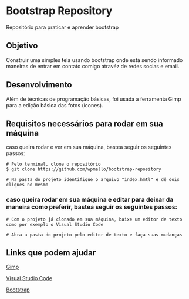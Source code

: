 # Bootstrap Repository
Repositório para praticar e aprender bootstrap

## Objetivo

Construir uma simples tela usando bootstrap onde está sendo informado maneiras de entrar em contato comigo atravéz de redes socias e email.

## Desenvolvimento
Além de técnicas de programação básicas, foi usada a ferramenta Gimp para a edição básica das fotos (ícones).

## Requisitos necessários para rodar em sua máquina
caso queira rodar e ver em sua máquina, bastea seguir os seguintes passos:
```
# Pelo terminal, clone o repositório
$ git clone https://github.com/wpmello/bootstrap-repository

# Na pasta do projeto identifique o arquivo "index.hmtl" e dê dois cliques no mesmo
```
### caso queira rodar em sua máquina e editar para deixar da maneira como preferir, bastea seguir os seguintes passos:

```
# Com o projeto já clonado em sua máquina, baixe um editor de texto como por exemplo o Visual Studio Code

# Abra a pasta do projeto pelo editor de texto e faça suas mudanças
```

## Links que podem ajudar
[Gimp](https://www.gimp.org/)

[Visual Studio Code](https://code.visualstudio.com/)

[Bootstrap](https://getbootstrap.com/docs/5.1/getting-started/download/)
